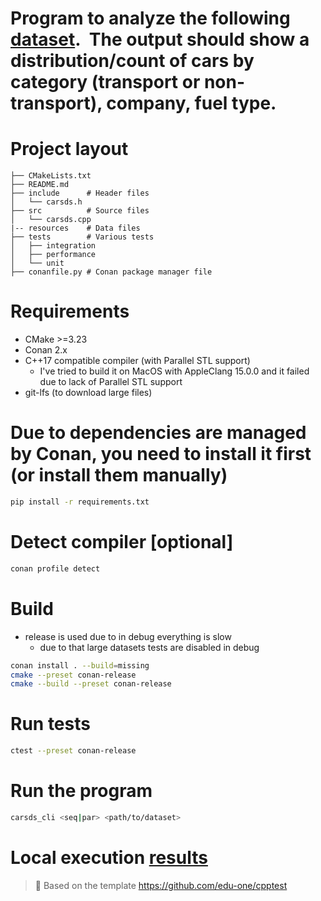 Program to analyze the following [dataset](https://www.kaggle.com/datasets/zubairatha/revving-up-telangana-vehicle-sales-2023?select=telangana_vehicle_sales.csv). 
The output should show a distribution/count of cars by category (transport or non-transport), company, fuel type.
===============================

# Project layout
```
├── CMakeLists.txt
├── README.md
├── include      # Header files
│   └── carsds.h
├── src          # Source files
│   └── carsds.cpp
|-- resources    # Data files
├── tests        # Various tests
│   ├── integration
│   ├── performance
│   └── unit
├── conanfile.py # Conan package manager file
```

# Requirements
- CMake >=3.23
- Conan 2.x
- C++17 compatible compiler (with Parallel STL support)
  - I've tried to build it on MacOS with AppleClang 15.0.0 and it failed due to lack of Parallel STL support
- git-lfs (to download large files)

# Due to dependencies are managed by Conan, you need to install it first (or install them manually)
```bash
pip install -r requirements.txt
```

# Detect compiler [optional]
```bash
conan profile detect
```

# Build
- release is used due to in debug everything is slow
  - due to that large datasets tests are disabled in debug
```bash
conan install . --build=missing
cmake --preset conan-release
cmake --build --preset conan-release
```

# Run tests
```bash
ctest --preset conan-release
```

# Run the program
```bash
carsds_cli <seq|par> <path/to/dataset>
```

# Local execution [results](RESULTS.md)


>📝
> Based on the template https://github.com/edu-one/cpptest
